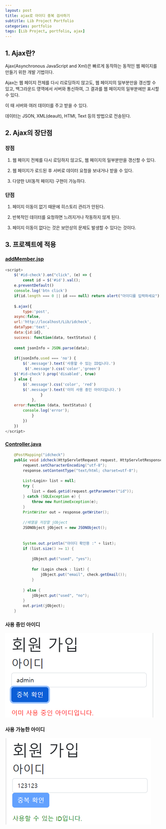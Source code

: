 ```yaml
---
layout: post
title: ajax로 아이디 중복 검사하기
subtitle: Lib Project Portfolio
categories: portfolio
tags: [Lib Project, portfolio, ajax]
---
```


## 1. Ajax란?

Ajax(Asynchronous JavaScript and Xml)은 빠르게 동작하는 동적인 웹 페이지를 만들기 위한 개발 기법이다.

Ajax는 웹 페이지 전체를 다시 리로딩하지 않고도, 웹 페이지의 일부분만을 갱신할 수 있고, 백그라운드 영역에서 서버와 통신하여, 그 결과를 웹 페이지의 일부분에만 표시할 수 있다.

이 때 서버와 여러 데이터를 주고 받을 수 있다.

데이터는 JSON, XML(deault), HTMl, Text 등의 방법으로 전송된다.

## 2. Ajax의 장단점

### 장점
1. 웹 페이지 전체를 다시 로딩하지 않고도, 웹 페이지의 일부분만을 갱신할 수 있다.

2. 웹 페이지가 로드된 후 서버로 데이터 요청을 보내거나 받을 수 있다.

3. 다양한 UI(동적 페이지) 구현이 가능하다.

### 단점
1. 페이지 이동이 없기 때문에 히스토리 관리가 안된다.

2. 반복적인 데이터를 요청하면 느려지거나 작동하지 않게 된다.

3. 페이지 이동이 없다는 것은 보안상의 문제도 발생할 수 있다는 것이다.

## 3. 프로젝트에 적용

### [addMember.jsp](https://github.com/CometAhn/LibProject/blob/master/src/main/webapp/WEB-INF/views/Library/member/addMember.jsp)

``` javascript
<script>
    $('#id-check').on("click", (e) => {
        const id = $('#id').val();
    e.preventDefault()
    console.log('btn click')
    if(id.length === 0 || id === null) return alert("아이디를 입력하세요")

    $.ajax({
        type:'post',
    async:false,
    url:'http://localhost/Lib/idcheck',
    dataType:'text',
    data:{id:id},
    success: function(data, textStatus) {

    const jsonInfo = JSON.parse(data);

    if(jsonInfo.used === 'no') {
        $('.message').text('사용할 수 있는 ID입니다.')
         $('.message').css('color','green')
    $('#id-check').prop('disabled', true)
    } else {
        $('.message').css('color', 'red')
        $('.message').text('이미 사용 중인 아이디입니다.')
                }
            },
    error:function (data, textStatus) {
        console.log('error');
            }
        })
    })
</script>
```


### [Controller.java](https://github.com/CometAhn/LibProject/blob/master/src/main/class/library/LibraryController.java)

``` java
	@PostMapping("idcheck")
	public void idcheck(HttpServletRequest request, HttpServletResponse response) throws ServletException, IOException {
		request.setCharacterEncoding("utf-8");
		response.setContentType("text/html; charset=utf-8");

		List<Login> list = null;
		try {
			list = daoG.getid(request.getParameter("id"));
		} catch (SQLException e) {
			throw new RuntimeException(e);
		}
		PrintWriter out = response.getWriter();

		//배열을 저장할 jObject
		JSONObject jObject = new JSONObject();


		System.out.println("아이디 확인용 :" + list);
		if (list.size() >= 1) {

			jObject.put("used", "yes");

			for (Login check : list) {
				jObject.put("email", check.getEmail());
			}

		} else {
			jObject.put("used", "no");
		}
		out.print(jObject);
	}
```


### 사용 중인 아이디
![used](/img/used.png "used")

### 사용 가능한 아이디
![use](/img/use.png "use")